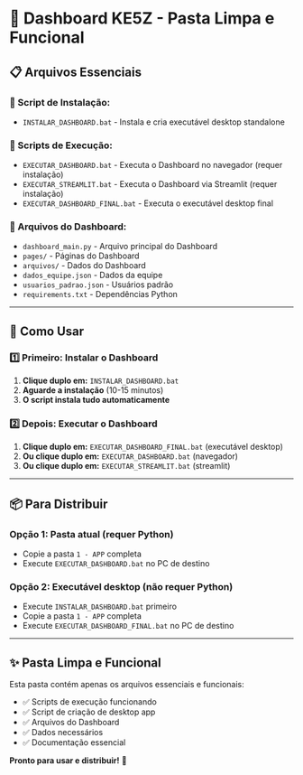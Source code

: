 # 🚀 Dashboard KE5Z - Pasta Limpa e Funcional

## 📋 **Arquivos Essenciais**

### **🔧 Script de Instalação:**
- `INSTALAR_DASHBOARD.bat` - Instala e cria executável desktop standalone

### **🎯 Scripts de Execução:**
- `EXECUTAR_DASHBOARD.bat` - Executa o Dashboard no navegador (requer instalação)
- `EXECUTAR_STREAMLIT.bat` - Executa o Dashboard via Streamlit (requer instalação)
- `EXECUTAR_DASHBOARD_FINAL.bat` - Executa o executável desktop final

### **📁 Arquivos do Dashboard:**
- `dashboard_main.py` - Arquivo principal do Dashboard
- `pages/` - Páginas do Dashboard
- `arquivos/` - Dados do Dashboard
- `dados_equipe.json` - Dados da equipe
- `usuarios_padrao.json` - Usuários padrão
- `requirements.txt` - Dependências Python

---

## 🚀 **Como Usar**

### **1️⃣ Primeiro: Instalar o Dashboard**
1. **Clique duplo em:** `INSTALAR_DASHBOARD.bat`
2. **Aguarde a instalação** (10-15 minutos)
3. **O script instala tudo automaticamente**

### **2️⃣ Depois: Executar o Dashboard**
1. **Clique duplo em:** `EXECUTAR_DASHBOARD_FINAL.bat` (executável desktop)
2. **Ou clique duplo em:** `EXECUTAR_DASHBOARD.bat` (navegador)
3. **Ou clique duplo em:** `EXECUTAR_STREAMLIT.bat` (streamlit)

---

## 📦 **Para Distribuir**

### **Opção 1: Pasta atual (requer Python)**
- Copie a pasta `1 - APP` completa
- Execute `EXECUTAR_DASHBOARD.bat` no PC de destino

### **Opção 2: Executável desktop (não requer Python)**
- Execute `INSTALAR_DASHBOARD.bat` primeiro
- Copie a pasta `1 - APP` completa
- Execute `EXECUTAR_DASHBOARD_FINAL.bat` no PC de destino

---

## ✨ **Pasta Limpa e Funcional**

Esta pasta contém apenas os arquivos essenciais e funcionais:
- ✅ Scripts de execução funcionando
- ✅ Script de criação de desktop app
- ✅ Arquivos do Dashboard
- ✅ Dados necessários
- ✅ Documentação essencial

**Pronto para usar e distribuir!** 🎉
